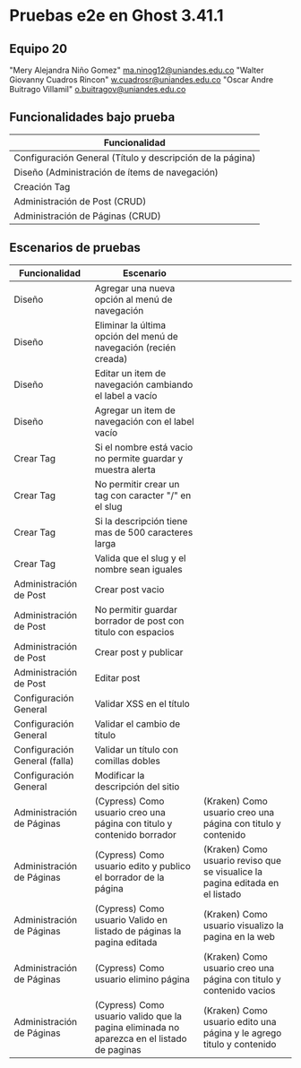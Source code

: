 # Pruebas e2e en Ghost 3.41.1

## Equipo 20
"Mery Alejandra Niño Gomez" <ma.ninog12@uniandes.edu.co>
"Walter Giovanny Cuadros Rincon" <w.cuadrosr@uniandes.edu.co>
"Oscar Andre Buitrago Villamil" <o.buitragov@uniandes.edu.co>

## Funcionalidades bajo prueba
| Funcionalidad |
| -- |
| Configuración General (Título y descripción de la página) |
| Diseño (Administración de ítems de navegación) |
| Creación Tag |
| Administración de Post (CRUD) |
| Administración de Páginas (CRUD) |

## Escenarios de pruebas

| Funcionalidad | Escenario | |
| -- | -- | -- |
| Diseño | Agregar una nueva opción al menú de navegación | |
| Diseño | Eliminar la última opción del menú de navegación (recién creada) | |
| Diseño | Editar un item de navegación cambiando el label a vacío | |
| Diseño | Agregar un item de navegación con el label vacío | |
| Crear Tag | Si el nombre está vacio no permite guardar y muestra alerta | |
| Crear Tag | No permitir crear un tag con caracter "/" en el slug | |
| Crear Tag | Si la descripción tiene mas de 500 caracteres larga | |
| Crear Tag | Valida que el slug y el nombre sean iguales | |
| Administración de Post | Crear post vacio | |
| Administración de Post | No permitir guardar borrador de post con titulo con espacios | |
| Administración de Post | Crear post y publicar | |
| Administración de Post | Editar post | |
| Configuración General | Validar XSS en el título | |
| Configuración General | Validar el cambio de título | |
| Configuración General (falla) | Validar un título con comillas dobles | |
| Configuración General | Modificar la descripción del sitio | |
| Administración de Páginas | (Cypress) Como usuario creo una página con titulo y contenido borrador  | (Kraken) Como usuario creo una página con titulo y contenido|
| Administración de Páginas | (Cypress) Como usuario edito y publico el borrador de la página | (Kraken) Como usuario reviso que se visualice la pagina editada en el listado|
| Administración de Páginas | (Cypress) Como usuario Valido en listado de páginas la pagina editada | (Kraken) Como usuario visualizo la pagina en la web|
| Administración de Páginas | (Cypress) Como usuario elimino página | (Kraken) Como usuario creo una página con titulo y contenido vacios|
| Administración de Páginas | (Cypress) Como usuario valido que la pagina eliminada no aparezca en el listado de paginas | (Kraken) Como usuario edito una página y le agrego titulo y contenido|






